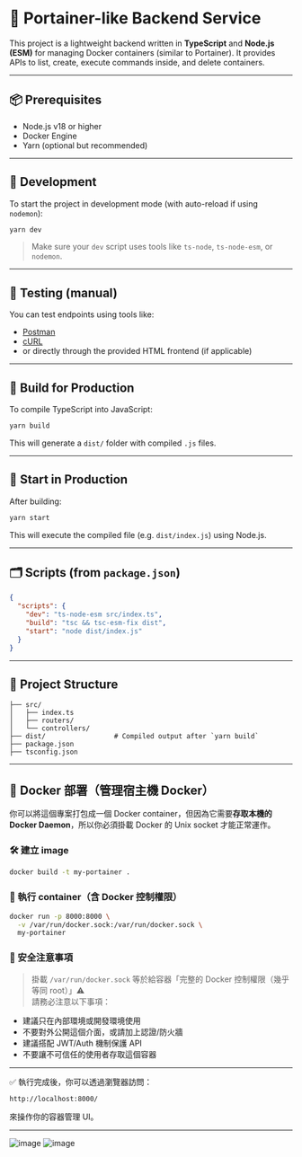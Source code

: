 # 🐳 Portainer-like Backend Service

This project is a lightweight backend written in **TypeScript** and **Node.js (ESM)** for managing Docker containers (similar to Portainer). It provides APIs to list, create, execute commands inside, and delete containers.

---

## 📦 Prerequisites

- Node.js v18 or higher
- Docker Engine
- Yarn (optional but recommended)

---

## 🚀 Development

To start the project in development mode (with auto-reload if using `nodemon`):

```bash
yarn dev
```

> Make sure your `dev` script uses tools like `ts-node`, `ts-node-esm`, or `nodemon`.

---

## 🧪 Testing (manual)

You can test endpoints using tools like:

- [Postman](https://www.postman.com/)
- [cURL](https://curl.se/)
- or directly through the provided HTML frontend (if applicable)

---

## 🔧 Build for Production

To compile TypeScript into JavaScript:

```bash
yarn build
```

This will generate a `dist/` folder with compiled `.js` files.

---

## 🚀 Start in Production

After building:

```bash
yarn start
```

This will execute the compiled file (e.g. `dist/index.js`) using Node.js.

---

## 🗂️ Scripts (from `package.json`)

```json
{
  "scripts": {
    "dev": "ts-node-esm src/index.ts",
    "build": "tsc && tsc-esm-fix dist",
    "start": "node dist/index.js"
  }
}
```

---

## 📁 Project Structure

```
├── src/
│   ├── index.ts
│   ├── routers/
│   └── controllers/
├── dist/                 # Compiled output after `yarn build`
├── package.json
├── tsconfig.json
```

---

## 🐳 Docker 部署（管理宿主機 Docker）

你可以將這個專案打包成一個 Docker container，但因為它需要**存取本機的 Docker Daemon**，所以你必須掛載 Docker 的 Unix socket 才能正常運作。

### 🛠️ 建立 image

```bash
docker build -t my-portainer .
```

### 🚀 執行 container（含 Docker 控制權限）

```bash
docker run -p 8000:8000 \
  -v /var/run/docker.sock:/var/run/docker.sock \
  my-portainer
```

### 🔐 安全注意事項

> 掛載 `/var/run/docker.sock` 等於給容器「完整的 Docker 控制權限（幾乎等同 root）」⚠️  
> 請務必注意以下事項：

- 建議只在內部環境或開發環境使用
- 不要對外公開這個介面，或請加上認證/防火牆
- 建議搭配 JWT/Auth 機制保護 API
- 不要讓不可信任的使用者存取這個容器

---

✅ 執行完成後，你可以透過瀏覽器訪問：

```
http://localhost:8000/
```

來操作你的容器管理 UI。

---



![image](https://github.com/user-attachments/assets/cd34a2c6-9765-4610-b8ab-368978be92f5)
![image](https://github.com/user-attachments/assets/8b3a7374-72b9-4585-88e6-8281ca769c6c)
